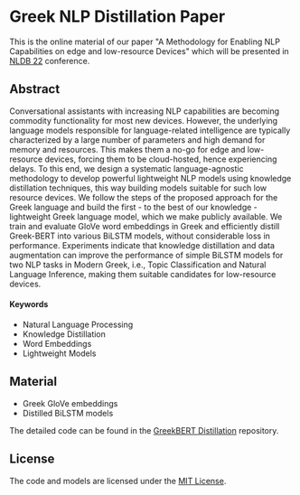 # Greek NLP Distillation Paper

This is the online material of our paper "A Methodology for Enabling NLP Capabilities on edge and low-resource Devices" which will be presented in [NLDB 22](https://nldb2022.prhlt.upv.es/) conference.


## Abstract

Conversational assistants with increasing NLP capabilities are becoming commodity functionality for most new devices. However, the underlying language models responsible for language-related intelligence are typically characterized by a large number of parameters and high demand for memory and resources. This makes them a no-go for edge and low-resource devices, forcing them to be cloud-hosted, hence experiencing delays. To this end, we design a systematic language-agnostic methodology to develop powerful lightweight NLP models using knowledge distillation techniques, this way building models suitable for such low resource devices. We follow the steps of the proposed approach for the Greek language and build the first - to the best of our knowledge - lightweight Greek language model, which we make publicly available. We train and evaluate GloVe word embeddings in Greek and efficiently distill Greek-BERT into various BiLSTM models, without considerable loss in performance. Experiments indicate that knowledge distillation and data augmentation can improve the performance of simple BiLSTM models for two NLP tasks in Modern Greek, i.e., Topic Classification and Natural Language Inference, making them suitable candidates for low-resource devices.

#### Keywords

- Natural Language Processing
- Knowledge Distillation
- Word Embeddings
- Lightweight Models

## Material

- Greek GloVe embeddings
- Distilled BiLSTM models

The detailed code can be found in the [GreekBERT Distillation](https://github.com/andreasgoulas/greek-bert-distil) repository.


## License

The code and models are licensed under the [MIT License](https://opensource.org/licenses/MIT).
